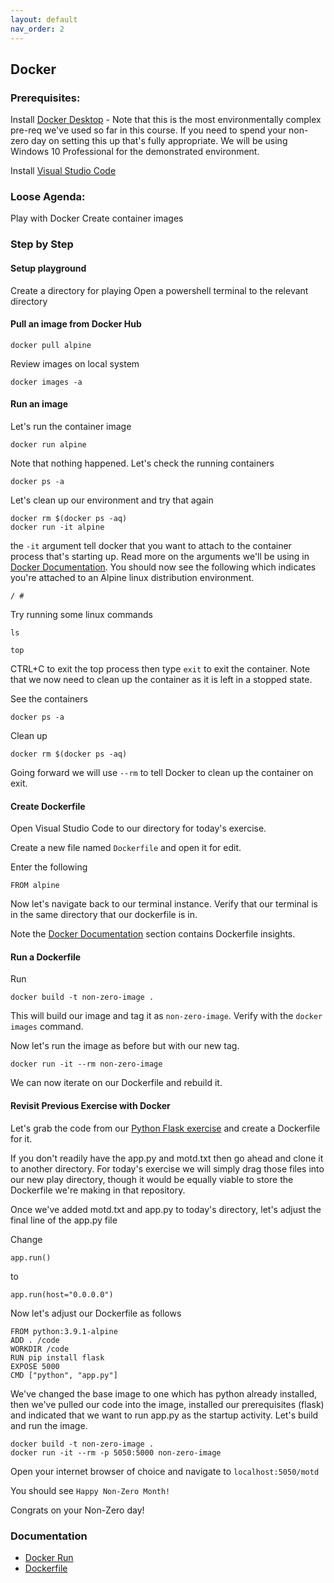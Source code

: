 ```yaml
---
layout: default
nav_order: 2
---
```


## Docker

### Prerequisites:

Install [Docker Desktop](https://hub.docker.com/editions/community/docker-ce-desktop-windows)
    - Note that this is the most environmentally complex pre-req we've used so far in this course. If you need to spend your non-zero day on setting this up that's fully appropriate. We will be using Windows 10 Professional for the demonstrated environment.

Install [Visual Studio Code](https://code.visualstudio.com/)


### Loose Agenda:

Play with Docker
Create container images


### Step by Step

#### Setup playground

Create a directory for playing
Open a powershell terminal to the relevant directory


#### Pull an image from Docker Hub

```
docker pull alpine
```

Review images on local system

```
docker images -a
```


#### Run an image

Let's run the container image
```
docker run alpine
```

Note that nothing happened. Let's check the running containers
```
docker ps -a
```

Let's clean up our environment and try that again
```
docker rm $(docker ps -aq)
docker run -it alpine
```

the ```-it``` argument tell docker that you want to attach to the container process that's starting up. Read more on the arguments we'll be using in [Docker Documentation](#Documentation). You should now see the following which indicates you're attached to an Alpine linux distribution environment.
```
/ #
```

Try running some linux commands

```
ls
```

```
top
```

CTRL+C to exit the top process then type ```exit``` to exit the container. Note that we now need to clean up the container as it is left in a stopped state.

See the containers
```
docker ps -a
```

Clean up
```
docker rm $(docker ps -aq)
```

Going forward we will use ```--rm``` to tell Docker to clean up the container on exit.


#### Create Dockerfile

Open Visual Studio Code to our directory for today's exercise. 

Create a new file named ```Dockerfile``` and open it for edit.

Enter the following
```
FROM alpine

```

Now let's navigate back to our terminal instance. Verify that our terminal is in the same directory that our dockerfile is in.

Note the [Docker Documentation](#Documentation) section contains Dockerfile insights.


#### Run a Dockerfile

Run
```
docker build -t non-zero-image .

```

This will build our image and tag it as ```non-zero-image```. Verify with the ```docker images``` command.

Now let's run the image as before but with our new tag.
```
docker run -it --rm non-zero-image

```

We can now iterate on our Dockerfile and rebuild it.  


#### Revisit Previous Exercise with Docker

Let's grab the code from our [Python Flask exercise](https://github.com/Non-Zero-Days/basic-flask) and create a Dockerfile for it.

If you don't readily have the app.py and motd.txt then go ahead and clone it to another directory. For today's exercise we will simply drag those files into our new play directory, though it would be equally viable to store the Dockerfile we're making in that repository.

Once we've added motd.txt and app.py to today's directory, let's adjust the final line of the app.py file

Change
```
app.run()
```

to

```
app.run(host="0.0.0.0")
```

Now let's adjust our Dockerfile as follows
```
FROM python:3.9.1-alpine
ADD . /code
WORKDIR /code
RUN pip install flask
EXPOSE 5000
CMD ["python", "app.py"]

```

We've changed the base image to one which has python already installed, then we've pulled our code into the image, installed our prerequisites (flask) and indicated that we want to run app.py as the startup activity. Let's build and run the image.

```
docker build -t non-zero-image .
docker run -it --rm -p 5050:5000 non-zero-image

```

Open your internet browser of choice and navigate to ```localhost:5050/motd```

You should see ```Happy Non-Zero Month!```

Congrats on your Non-Zero day!


### Documentation
- [Docker Run](https://docs.docker.com/engine/reference/commandline/run/)
- [Dockerfile](https://docs.docker.com/engine/reference/builder/)
